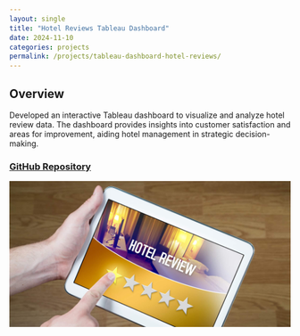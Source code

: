 ```yaml
---
layout: single
title: "Hotel Reviews Tableau Dashboard"
date: 2024-11-10
categories: projects
permalink: /projects/tableau-dashboard-hotel-reviews/
---
```


## Overview

Developed an interactive Tableau dashboard to visualize and analyze hotel review data. The dashboard provides insights into customer satisfaction and areas for improvement, aiding hotel management in strategic decision-making.

### [GitHub Repository](https://github.com/williamjowens/tableau-dashboard-hotel-reviews)

![Tableau Dashboard](../assets/images/tableau-dashboard-hotel-reviews.png)